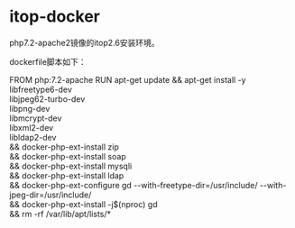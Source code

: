 # itop-docker
php7.2-apache2镜像的itop2.6安装环境。

dockerfile脚本如下：

FROM php:7.2-apache
RUN apt-get update && apt-get install -y \
	libfreetype6-dev \
	libjpeg62-turbo-dev \
	libpng-dev \
	libmcrypt-dev \
	libxml2-dev \
	libldap2-dev \
	&& docker-php-ext-install zip \
	&& docker-php-ext-install soap \
	&& docker-php-ext-install mysqli \
	&& docker-php-ext-install ldap \
	&& docker-php-ext-configure gd --with-freetype-dir=/usr/include/ --with-jpeg-dir=/usr/include/ \
	&& docker-php-ext-install -j$(nproc) gd \
	&& rm -rf /var/lib/apt/lists/*
